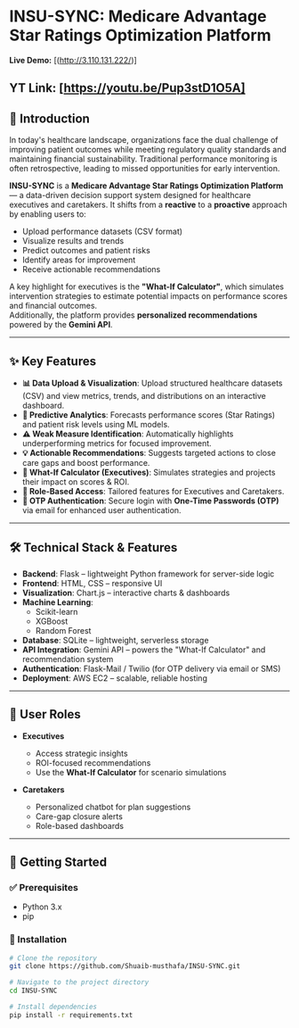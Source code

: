 # INSU-SYNC: Medicare Advantage Star Ratings Optimization Platform


**Live Demo:** [(http://3.110.131.222/)]

**YT Link:** [https://youtu.be/Pup3stD1O5A]
---

## 📖 Introduction
In today's healthcare landscape, organizations face the dual challenge of improving patient outcomes while meeting regulatory quality standards and maintaining financial sustainability. Traditional performance monitoring is often retrospective, leading to missed opportunities for early intervention.  

**INSU-SYNC** is a **Medicare Advantage Star Ratings Optimization Platform** — a data-driven decision support system designed for healthcare executives and caretakers. It shifts from a **reactive** to a **proactive** approach by enabling users to:  

- Upload performance datasets (CSV format)  
- Visualize results and trends  
- Predict outcomes and patient risks  
- Identify areas for improvement  
- Receive actionable recommendations  

A key highlight for executives is the **"What-If Calculator"**, which simulates intervention strategies to estimate potential impacts on performance scores and financial outcomes.  
Additionally, the platform provides **personalized recommendations** powered by the **Gemini API**.

---

## ✨ Key Features
- **📊 Data Upload & Visualization**: Upload structured healthcare datasets (CSV) and view metrics, trends, and distributions on an interactive dashboard.  
- **🤖 Predictive Analytics**: Forecasts performance scores (Star Ratings) and patient risk levels using ML models.  
- **⚠️ Weak Measure Identification**: Automatically highlights underperforming metrics for focused improvement.  
- **💡 Actionable Recommendations**: Suggests targeted actions to close care gaps and boost performance.  
- **🧮 What-If Calculator (Executives)**: Simulates strategies and projects their impact on scores & ROI.  
- **👥 Role-Based Access**: Tailored features for Executives and Caretakers.  
- **🔐 OTP Authentication**: Secure login with **One-Time Passwords (OTP)** via email for enhanced user authentication.  

---

## 🛠️ Technical Stack & Features
- **Backend**: Flask – lightweight Python framework for server-side logic  
- **Frontend**: HTML, CSS – responsive UI  
- **Visualization**: Chart.js – interactive charts & dashboards  
- **Machine Learning**:  
  - Scikit-learn  
  - XGBoost  
  - Random Forest  
- **Database**: SQLite – lightweight, serverless storage  
- **API Integration**: Gemini API – powers the "What-If Calculator" and recommendation system  
- **Authentication**: Flask-Mail / Twilio (for OTP delivery via email or SMS)  
- **Deployment**: AWS EC2 – scalable, reliable hosting  

---

## 👥 User Roles
- **Executives**  
  - Access strategic insights  
  - ROI-focused recommendations  
  - Use the **What-If Calculator** for scenario simulations  

- **Caretakers**  
  - Personalized chatbot for plan suggestions  
  - Care-gap closure alerts  
  - Role-based dashboards  

---

## 🚀 Getting Started

### ✅ Prerequisites
- Python 3.x  
- pip  

### 🔧 Installation
```bash
# Clone the repository
git clone https://github.com/Shuaib-musthafa/INSU-SYNC.git

# Navigate to the project directory
cd INSU-SYNC

# Install dependencies
pip install -r requirements.txt
